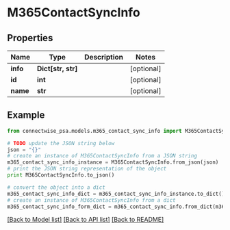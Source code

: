 # M365ContactSyncInfo


## Properties
Name | Type | Description | Notes
------------ | ------------- | ------------- | -------------
**info** | **Dict[str, str]** |  | [optional] 
**id** | **int** |  | [optional] 
**name** | **str** |  | [optional] 

## Example

```python
from connectwise_psa.models.m365_contact_sync_info import M365ContactSyncInfo

# TODO update the JSON string below
json = "{}"
# create an instance of M365ContactSyncInfo from a JSON string
m365_contact_sync_info_instance = M365ContactSyncInfo.from_json(json)
# print the JSON string representation of the object
print M365ContactSyncInfo.to_json()

# convert the object into a dict
m365_contact_sync_info_dict = m365_contact_sync_info_instance.to_dict()
# create an instance of M365ContactSyncInfo from a dict
m365_contact_sync_info_form_dict = m365_contact_sync_info.from_dict(m365_contact_sync_info_dict)
```
[[Back to Model list]](../README.md#documentation-for-models) [[Back to API list]](../README.md#documentation-for-api-endpoints) [[Back to README]](../README.md)


